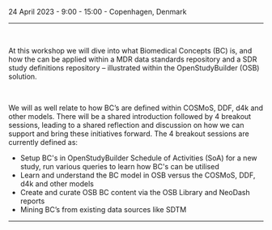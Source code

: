 24 April 2023 - 9:00 - 15:00 - Copenhagen, Denmark

---

<br/>

At this workshop we will dive into what Biomedical Concepts (BC) is, and how the can be applied within a MDR data standards repository and a SDR study definitions repository – illustrated within the OpenStudyBuilder (OSB) solution.

<br/>

We will as well relate to how BC’s are defined within COSMoS, DDF, d4k and other models. There will be a shared introduction followed by 4 breakout sessions, leading to a shared reflection and discussion on how we can support and bring these initiatives forward. The 4 breakout sessions are currently defined as:

- Setup BC's in OpenStudyBuilder Schedule of Activities (SoA) for a new study, run various queries to learn how BC's can be utilised
- Learn and understand the BC model in OSB versus the COSMoS, DDF, d4k and other models
- Create and curate OSB BC content via the OSB Library and NeoDash reports
- Mining BC’s from existing data sources like SDTM

---



